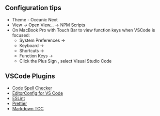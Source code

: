 ## Configuration tips
- Theme - Oceanic Next
- View -> Open View... -> NPM Scripts
- On MacBook Pro with Touch Bar to view function keys when VSCode is focused:
    - System Preferences ->
    - Keyboard ->
    - Shortcuts ->
    - Function Keys -> 
    - Click the Plus Sign , select Visual Studio Code

## VSCode Plugins
* [Code Spell Checker](https://github.com/streetsidesoftware/vscode-spell-checker)
* [EditorConfig for VS Code](https://github.com/editorconfig/editorconfig-vscode)
* [ESLint](https://github.com/Microsoft/vscode-eslint)
* [Prettier](https://github.com/prettier/prettier-vscode)
* [Markdown TOC](https://github.com/joffreykern/vscode-markdown-toc)
